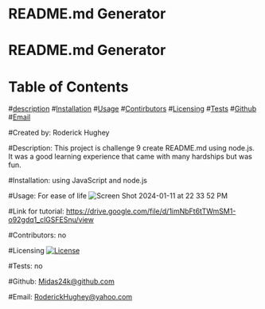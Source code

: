 # README.md Generator
  # README.md Generator

  # Table of Contents
  #[description](#description)
  #[Installation](#Installation)
  #[Usage](#Usage)
  #[Contirbutors](#Contirbutors)
  #[Licensing](#Licensing)
  #[Tests](#Tests)
  #[Github](#Github)
  #[Email](#Email)
  
  #Created by:
  Roderick Hughey
  
  #Description:
   This project is challenge 9 create README.md using node.js. It was a good learning experience that came with many hardships but was fun.
 
  #Installation:
   using JavaScript and  node.js

  #Usage:
    For ease of life
  ![Screen Shot 2024-01-11 at 22 33 52 PM](https://github.com/Midas24k/50-questions/assets/137853877/36ed4104-981e-44b3-bfa8-9e2b605c79f8)
 
  #Link for tutorial:
  https://drive.google.com/file/d/1imNbFt6tTWmSM1-o92gdq1_clGSFESnu/view

  #Contributors:
    no

  #Licensing
    [![License](https://img.shields.io/badge/License-MIT-yellow.svg)](https://opensource.org/licenses/MIT)

  #Tests:
    no

  #Github:
    Midas24k@github.com

  #Email:
   RoderickHughey@yahoo.com

